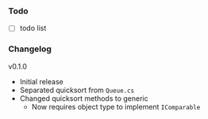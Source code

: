 ### Todo
- [ ] todo list

### Changelog
v0.1.0
- Initial release
- Separated quicksort from `Queue.cs`
- Changed quicksort methods to generic
  - Now requires object type to implement `IComparable`
